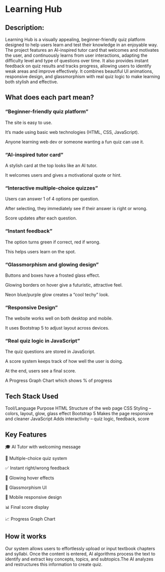 # Learning Hub

## Description:
Learning Hub is a visually appealing, beginner-friendly quiz platform designed to help users learn and test their knowledge in an enjoyable way. The project features an AI-inspired tutor card that welcomes and motivates the user, and continuously learns from user interactions, adapting the difficulty level and type of questions over time. It also provides instant feedback on quiz results and tracks progress, allowing users to identify weak areas and improve effectively. It combines beautiful UI animations, responsive design, and glassmorphism with real quiz logic to make learning both stylish and effective.

## What does each part mean?
### “Beginner-friendly quiz platform”
The site is easy to use.

It’s made using basic web technologies (HTML, CSS, JavaScript).

Anyone learning web dev or someone wanting a fun quiz can use it.

### “AI-inspired tutor card”
A stylish card at the top looks like an AI tutor.

It welcomes users and gives a motivational quote or hint.

### “Interactive multiple-choice quizzes”
Users can answer 1 of 4 options per question.

After selecting, they immediately see if their answer is right or wrong.

Score updates after each question.

### “Instant feedback”
The option turns green if correct, red if wrong.

This helps users learn on the spot.

### “Glassmorphism and glowing design”
Buttons and boxes have a frosted glass effect.

Glowing borders on hover give a futuristic, attractive feel.

Neon blue/purple glow creates a “cool techy” look.

### “Responsive Design”
The website works well on both desktop and mobile.

It uses Bootstrap 5 to adjust layout across devices.

### “Real quiz logic in JavaScript”
The quiz questions are stored in JavaScript.

A score system keeps track of how well the user is doing.

At the end, users see a final score.

A Progress Graph Chart which shows % of progress 

## Tech Stack Used
Tool/Language	Purpose
HTML	Structure of the web page
CSS	Styling – colors, layout, glow, glass effect
Bootstrap 5	Makes the page responsive and cleaner
JavaScript	Adds interactivity – quiz logic, feedback, score

## Key Features
🎓 AI Tutor with welcoming message

📝 Multiple-choice quiz system

✅ Instant right/wrong feedback

🌈 Glowing hover effects

🧊 Glassmorphism UI

📱 Mobile responsive design

📊 Final score display

📈 Progress Graph Chart

## How it works

Our system allows users to effortlessly upload or input textbook chapters and syllabi. Once the content is entered, AI algorithms process the text to identify and extract key concepts, topics, and subtopics.The AI analyzes and restructures this information to create quiz.



